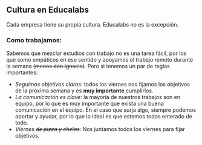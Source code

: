 ## Cultura en Educalabs
Cada empresa tiene su propia cultura. Educalabs no es la excepción.
### Como trabajamos:
Sabemos que mezclar estudios con trabajo no es una tarea fácil, por los que somo empáticos en ese sentido y apoyamos el trabajo remoto durante la semana ~~(menos don Ignacio)~~. Pero si tenemos un par de reglas importantes:

- *Seguimos objetivos claros*: todos los viernes nos fijamos los objetivos de la próxima semana y es **muy importante** cumplirlos.  
- *La comunicación es clave*: la mayoría de nuestros trabajos son en equipo, por lo que es muy importante que exista una buena comunicación en el equipo. En el caso que surja algo, siempre podemos aportar y ayudar, por lo que lo ideal es que estemos todos enterado de todo.
- *Viernes ~~de pizza y chelas~~*: Nos juntamos todos los viernes para fijar objetivos.